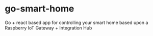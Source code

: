 # go-smart-home

Go + react based app for controlling your smart home based upon a Raspberry IoT Gateway + Integration Hub
